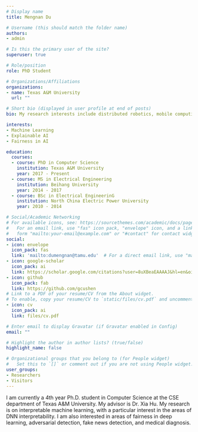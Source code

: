 ```yaml
---
# Display name
title: Mengnan Du

# Username (this should match the folder name)
authors:
- admin

# Is this the primary user of the site?
superuser: true

# Role/position
role: PhD Student

# Organizations/Affiliations
organizations:
- name: Texas A&M University
  url: ""

# Short bio (displayed in user profile at end of posts)
bio: My research interests include distributed robotics, mobile computing and programmable matter.

interests:
- Machine Learning
- Explainable AI
- Fairness in AI

education:
  courses:
  - course: PhD in Computer Science
    institution: Texas A&M University
    year: 2017 - Present
  - course: MS in Electrical Engineering
    institution: Beihang University
    year: 2014 - 2017
  - course: BSc in Electrical EngineerinG
    institution: North China Electric Power University
    year: 2010 - 2014

# Social/Academic Networking
# For available icons, see: https://sourcethemes.com/academic/docs/page-builder/#icons
#   For an email link, use "fas" icon pack, "envelope" icon, and a link in the
#   form "mailto:your-email@example.com" or "#contact" for contact widget.
social:
- icon: envelope
  icon_pack: fas
  link: 'mailto:dumengnan@tamu.edu'  # For a direct email link, use "mailto:test@example.org".
- icon: google-scholar
  icon_pack: ai
  link: https://scholar.google.com/citations?user=8uXBeaEAAAAJ&hl=en&oi=ao
- icon: github
  icon_pack: fab
  link: https://github.com/gcushen
# Link to a PDF of your resume/CV from the About widget.
# To enable, copy your resume/CV to `static/files/cv.pdf` and uncomment the lines below.
- icon: cv
  icon_pack: ai
  link: files/cv.pdf

# Enter email to display Gravatar (if Gravatar enabled in Config)
email: ""

# Highlight the author in author lists? (true/false)
highlight_name: false

# Organizational groups that you belong to (for People widget)
#   Set this to `[]` or comment out if you are not using People widget.
user_groups:
- Researchers
- Visitors
---
```


I am currently a 4th year Ph.D. student in Computer Science at the CSE department of Texas A&M University. My advisor is Dr. Xia Hu.  My research is on interpretable machine learning, with a particular interest in the areas of DNN interpretability. I am also interested in areas of fairness in deep learning, adversarial detection, fake news detection, and medical diagnosis.
